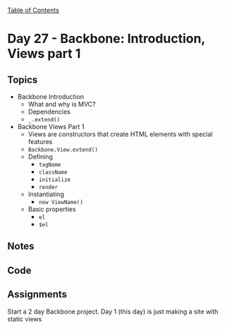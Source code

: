 [Table of Contents](/README.md)

# Day 27 - Backbone: Introduction, Views part 1

## Topics
* Backbone Introduction
  * What and why is MVC?
  * Dependencies
  * `_.extend()`
* Backbone Views Part 1
  * Views are constructors that create HTML elements with special features
  * `Backbone.View.extend()`
  * Defining
    * `tagName`
    * `className`
    * `initialize`
    * `render`
  * Instantiating
    * `new ViewName()`
  * Basic properties
    * `el`
    * `$el`

## Notes
<!-- More detailed notes from class, including whiteboard photos etc -->

## Code
<!-- Make sure to update the XX in the folder name if you uncomment this block-->
<!-- [Code we wrote in class today](https://github.com/TIY-Austin-Front-End-Engineering/Curriculum/tree/master/notes/day-27/code) -->

## Assignments
Start a 2 day Backbone project. Day 1 (this day) is just making a site with static views
